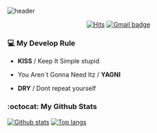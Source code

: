 ![header](https://capsule-render.vercel.app/api?type=Waving&color=4D47C3&height=150&section=header&text=JuHyun&fontSize=60&animation=blink&fontColor=ffffff&stroke=111111&strokeWidth=0.5&descSize=30&desc=ju_velop&descAlignY=70&descAlign=92&descSize=15&fontAlign=80) 

<div align=center>  

[![Hits](https://hits.seeyoufarm.com/api/count/incr/badge.svg?url=https%3A%2F%2Fgithub.com%2Fhyojaekim)](https://hits.seeyoufarm.com)
[![Gmail badge](https://img.shields.io/badge/-Gmail-d14836?style=flat&logo=Gmail&logoColor=white&link=mailto:leek71358@gmail.com)](mailto:leek71358@gmail.com)

</div>



### 💻 My Develop Rule
* **KISS** / Keep It Simple stupid

* You Aren`t Gonna Need Itz / **YAGNI**

* **DRY** / Dont repeat yourself
### :octocat: My Github Stats
[![Github stats](https://github-readme-stats.vercel.app/api?username=jutrong&show_icons=true&icon_color=036635&title_color=036635&hide=stars&text_color=5F5F5F)](https://github.com/jutrong)
[![Top langs](https://github-readme-stats.vercel.app/api/top-langs/?username=jutrong&layout=compact&title_color=b07219)](https://github.com/jutrong)
